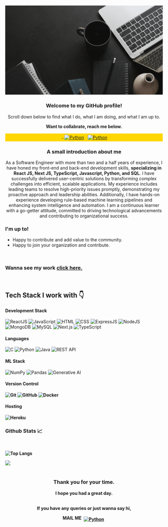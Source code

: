 
<div>
<p>
    <img src="Hey.gif" alt="error" />
</p>

<h3 align="center"><strong>Welcome to my GitHub profile!</strong></h3>
<p align="center">Scroll down below to find what I do, what I am doing, and what I am up to.</p>
<p align="center"><strong>Want to collabrate, reach me below.</strong></p>
<p align="center" style="background-color:gold;">
 <a href="https://github.com/bhagat121" target="_blank" rel="noopener noreferrer"> <img src="https://cdn-icons-png.flaticon.com/512/25/25231.png" alt="" height="40" style="vertical-align:top; margin:4px"> </a>
 <a href="https://www.linkedin.com/in/rajdeep-bhagat-b94866216/" target="_blank" rel="noopener noreferrer"> <img src="https://cdn.jsdelivr.net/npm/simple-icons@v3/icons/linkedin.svg" alt="Python" height="40" style="vertical-align:top; margin:4px"></a>
 <a href="mailto:rajdeepb3300@gmail.com"> <img src="https://cdn.jsdelivr.net/npm/simple-icons@v3/icons/gmail.svg" alt="Python" height="40" style="vertical-align:top; margin:4px"></a>
</p>
</div>
<h3 align="center"><strong>A small introduction about me</strong></h3>
<p align="center">As a Software Engineer with more than two and a half years of experience, I have honed my front-end and back-end development skills, <strong>specializing in React JS, Next JS, TypeScript, Javascript, Python, and SQL</strong>. I have successfully delivered user-centric solutions by transforming complex challenges into efficient, scalable applications. My experience includes leading teams to resolve high-priority issues promptly, demonstrating my proactive approach and leadership abilities. Additionally, I have hands-on experience developing rule-based machine learning pipelines and enhancing system intelligence and automation. I am a continuous learner with a go-getter attitude, committed to driving technological advancements and contributing to organizational success.</p>

 <h3><strong>I'm up to!</strong></h3>
<ul>
   <li>Happy to contribute and add value to the community.</li>
   <li>Happy to join your organization and contribute.</li>
</ul>
<br />
<h3><strong>Wanna see my work</strong> <a href="https://sleepy-atoll-13084.herokuapp.com">click here.</a></h3>
<br />
<h2><strong>Tech Stack I work with 👇</strong></h2>
<h4><b>Development Stack</b></h4>

![ReactJS](https://img.shields.io/badge/ReactJS-61DAFB?&style=for-the-badge&logo=react&logoColor=white&style=plastic) ![JavaScript](https://img.shields.io/badge/JavaScript-F7DF1E?style=for-the-badge&logo=javascript&logoColor=white&style=plastic) ![HTML](https://img.shields.io/badge/HTML5-E34F26?style=for-the-badge&logo=html5&logoColor=white&style=plastic) ![CSS](https://img.shields.io/badge/CSS-239120?&style=for-the-badge&logo=css3&logoColor=white&style=plastic)  ![ExpressJS](https://img.shields.io/badge/Express.js-404D59?style=for-the-badge&style=plastic) ![NodeJS](https://img.shields.io/badge/Node.js-43853D?style=for-the-badge&logo=node.js&logoColor=white&style=plastic&style=plastic) ![MongoDB](https://img.shields.io/badge/MongoDB-4EA94B?style=for-the-badge&logo=mongodb&logoColor=white&style=plastic) ![MySQL](https://img.shields.io/badge/Mysql-000000.svg?style=for-the-badge&logo=mysql&logoColor=white&style=plastic)
![Next.js](https://img.shields.io/badge/Next.js-000000?style=for-the-badge&logo=nextdotjs&logoColor=white&style=plastic)
![TypeScript](https://img.shields.io/badge/TypeScript-3178C6?style=for-the-badge&logo=typescript&logoColor=white&style=plastic)

<h4><b>Languages</b></h4>

![C](https://img.shields.io/badge/c-%2300599C.svg?style=for-the-badge&logo=c&logoColor=white&style=plastic) ![Python](https://img.shields.io/badge/Python-3670A0?style=for-the-badge&logo=python&logoColor=ffdd54&style=plastic) ![Java](https://img.shields.io/badge/Java-ED8B00?style=for-the-badge&logo=java&logoColor=white&style=plastic) 
![REST API](https://img.shields.io/badge/REST%20API-009688?style=for-the-badge&logo=rest-api&logoColor=white&style=plastic)

<h4><b>ML Stack</b></h4>

 ![NumPy](https://img.shields.io/badge/Numpy-%23013243.svg?style=for-the-badge&logo=numpy&logoColor=white&style=plastic)  ![Pandas](https://img.shields.io/badge/Pandas-%23150458.svg?style=for-the-badge&logo=pandas&logoColor=white&style=plastic) ![Generative AI](https://img.shields.io/badge/Generative%20AI-FF6F61?style=for-the-badge&logo=ai&logoColor=white&style=plastic)

<h4><b>Version Control</h4>

![Git](https://img.shields.io/badge/Git-%23F05033.svg?style=for-the-badge&logo=git&logoColor=white&style=plastic)  ![GitHub](https://img.shields.io/badge/Github-%23121011.svg?style=for-the-badge&logo=github&logoColor=white&style=plastic) ![Docker](https://img.shields.io/badge/Docker-2496ED?style=for-the-badge&logo=docker&logoColor=white&style=plastic)


<h4><b>Hosting</b></h4>

![Heroku](https://img.shields.io/badge/Heroku-%23430098.svg?style=for-the-badge&logo=heroku&logoColor=white&style=plastic)


<div>
<h3><b>Github Stats 📈</b></h3>
<br />

![Top Langs](https://github-readme-stats.vercel.app/api/top-langs/?username=bhagat121&layout=compact)


<img class="p" src="https://activity-graph.herokuapp.com/graph?username=bhagat121&theme=react-dark" />

<br />
<br />
<div align="center">
   <h3><b>Thank you for your time.</b></h3>
     I hope you had a great day.
   <br><br>
   <p align="center">If you have any queries or just wanna say hi,</p>
    <p align="center"><b>MAIL ME</b>     
       <a href="mailto:rajdeepb3300@gmail.com"> <img src="https://static1.anpoimages.com/wordpress/wp-content/uploads/2020/10/06/icon-google-gmail-new.png?q=50&fit=crop&w=750&dpr=1.5" alt="Python" height="15" style="vertical-align:top; margin:4px"></a></p>
</div>




